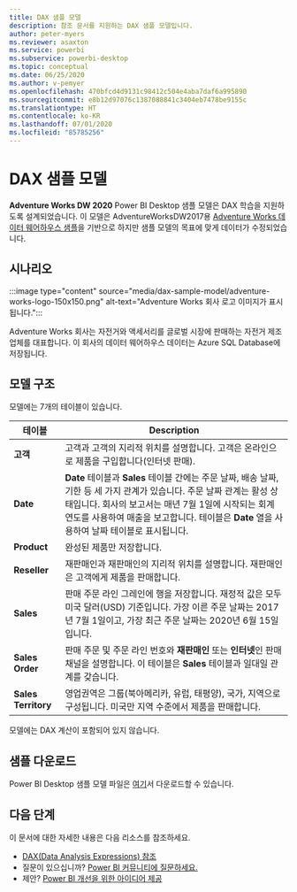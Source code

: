 ```yaml
---
title: DAX 샘플 모델
description: 참조 문서를 지원하는 DAX 샘플 모델입니다.
author: peter-myers
ms.reviewer: asaxton
ms.service: powerbi
ms.subservice: powerbi-desktop
ms.topic: conceptual
ms.date: 06/25/2020
ms.author: v-pemyer
ms.openlocfilehash: 470bfcd4d9131c98412c504e4aba7daf6a995890
ms.sourcegitcommit: e8b12d97076c1387088841c3404eb7478be9155c
ms.translationtype: HT
ms.contentlocale: ko-KR
ms.lasthandoff: 07/01/2020
ms.locfileid: "85785256"
---
```

# <a name="dax-sample-model"></a>DAX 샘플 모델

**Adventure Works DW 2020** Power BI Desktop 샘플 모델은 DAX 학습을 지원하도록 설계되었습니다. 이 모델은 AdventureWorksDW2017용 [Adventure Works 데이터 웨어하우스 샘플](/sql/samples/adventureworks-install-configure#data-warehouse-downloads)을 기반으로 하지만 샘플 모델의 목표에 맞게 데이터가 수정되었습니다.

## <a name="scenario"></a>시나리오

:::image type="content" source="media/dax-sample-model/adventure-works-logo-150x150.png" alt-text="Adventure Works 회사 로고 이미지가 표시됩니다.":::

Adventure Works 회사는 자전거와 액세서리를 글로벌 시장에 판매하는 자전거 제조업체를 대표합니다. 이 회사의 데이터 웨어하우스 데이터는 Azure SQL Database에 저장됩니다.

## <a name="model-structure"></a>모델 구조

모델에는 7개의 테이블이 있습니다.

|테이블|Description|
|-----|-------|
|**고객**|고객과 고객의 지리적 위치를 설명합니다. 고객은 온라인으로 제품을 구입합니다(인터넷 판매).|
|**Date**|**Date** 테이블과 **Sales** 테이블 간에는 주문 날짜, 배송 날짜, 기한 등 세 가지 관계가 있습니다. 주문 날짜 관계는 활성 상태입니다. 회사의 보고서는 매년 7월 1일에 시작되는 회계 연도를 사용하여 매출을 보고합니다. 테이블은 **Date** 열을 사용하여 날짜 테이블로 표시됩니다.|
|**Product**|완성된 제품만 저장합니다.|
|**Reseller**|재판매인과 재판매인의 지리적 위치를 설명합니다. 재판매인은 고객에게 제품을 판매합니다.|
|**Sales**|판매 주문 라인 그레인에 행을 저장합니다. 재정적 값은 모두 미국 달러(USD) 기준입니다. 가장 이른 주문 날짜는 2017년 7월 1일이고, 가장 최근 주문 날짜는 2020년 6월 15일입니다.|
|**Sales Order**|판매 주문 및 주문 라인 번호와 **재판매인** 또는 **인터넷**인 판매 채널을 설명합니다. 이 테이블은 **Sales** 테이블과 일대일 관계를 갖습니다.|
|**Sales Territory**|영업권역은 그룹(북아메리카, 유럽, 태평양), 국가, 지역으로 구성됩니다. 미국만 지역 수준에서 제품을 판매합니다.|

모델에는 DAX 계산이 포함되어 있지 않습니다.

## <a name="download-sample"></a>샘플 다운로드

Power BI Desktop 샘플 모델 파일은 [여기](https://aka.ms/dax-docs-sample-file)서 다운로드할 수 있습니다.

## <a name="next-steps"></a>다음 단계

이 문서에 대한 자세한 내용은 다음 리소스를 참조하세요.

- [DAX(Data Analysis Expressions) 참조](/dax/)
- 질문이 있으십니까? [Power BI 커뮤니티에 질문하세요.](https://community.powerbi.com/)
- 제안? [Power BI 개선을 위한 아이디어 제공](https://ideas.powerbi.com/)
